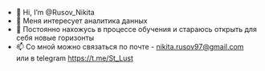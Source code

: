 - 👋 Hi, I’m @Rusov_Nikita
- 👀 Меня интересует аналитика данных
- 🌱 Постоянно нахожусь в процессе обучения и стараюсь открыть для себя новые горизонты
- 📫 Со мной можно связаться по почте - nikita.rusov97@gmail.com или в telegram https://t.me/St_Lust

<!---
Rusov-NoDo/Rusov-NoDo is a ✨ special ✨ repository because its `README.md` (this file) appears on your GitHub profile.
You can click the Preview link to take a look at your changes.
--->
